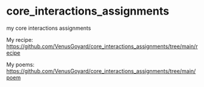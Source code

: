 # core_interactions_assignments
my core interactions assignments

My recipe: 
https://github.com/VenusGoyard/core_interactions_assignments/tree/main/recipe

My poems:
https://github.com/VenusGoyard/core_interactions_assignments/tree/main/poem


